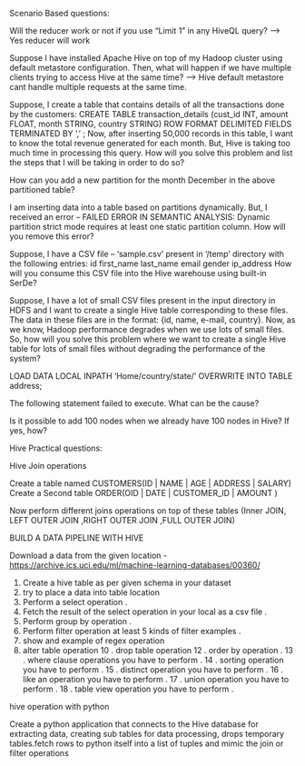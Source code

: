 Scenario Based questions:

Will the reducer work or not if you use “Limit 1” in any HiveQL query?
--> Yes reducer will work

Suppose I have installed Apache Hive on top of my Hadoop cluster using default metastore configuration. Then, what will happen if we have multiple clients trying to access Hive at the same time? 
--> Hive default metastore cant handle multiple requests at the same time.

Suppose, I create a table that contains details of all the transactions done by the customers: CREATE TABLE transaction_details (cust_id INT, amount FLOAT, month STRING, country STRING) ROW FORMAT DELIMITED FIELDS TERMINATED BY ‘,’ ;
Now, after inserting 50,000 records in this table, I want to know the total revenue generated for each month. But, Hive is taking too much time in processing this query. How will you solve this problem and list the steps that I will be taking in order to do so?


How can you add a new partition for the month December in the above partitioned table?

I am inserting data into a table based on partitions dynamically. But, I received an error – FAILED ERROR IN SEMANTIC ANALYSIS: Dynamic partition strict mode requires at least one static partition column. How will you remove this error?




Suppose, I have a CSV file – ‘sample.csv’ present in ‘/temp’ directory with the following entries:
id first_name last_name email gender ip_address
How will you consume this CSV file into the Hive warehouse using built-in SerDe?


Suppose, I have a lot of small CSV files present in the input directory in HDFS and I want to create a single Hive table corresponding to these files. The data in these files are in the format: {id, name, e-mail, country}. Now, as we know, Hadoop performance degrades when we use lots of small files.
So, how will you solve this problem where we want to create a single Hive table for lots of small files without degrading the performance of the system?



LOAD DATA LOCAL INPATH ‘Home/country/state/’
OVERWRITE INTO TABLE address;

The following statement failed to execute. What can be the cause?

Is it possible to add 100 nodes when we already have 100 nodes in Hive? If yes, how?















Hive Practical questions:

Hive Join operations

Create a  table named CUSTOMERS(ID | NAME | AGE | ADDRESS   | SALARY)
Create a Second  table ORDER(OID | DATE | CUSTOMER_ID | AMOUNT
)

Now perform different joins operations on top of these tables
(Inner JOIN, LEFT OUTER JOIN ,RIGHT OUTER JOIN ,FULL OUTER JOIN)

BUILD A DATA PIPELINE WITH HIVE

Download a data from the given location - 
https://archive.ics.uci.edu/ml/machine-learning-databases/00360/

1. Create a hive table as per given schema in your dataset 
2. try to place a data into table location
3. Perform a select operation . 
4. Fetch the result of the select operation in your local as a csv file . 
5. Perform group by operation . 
7. Perform filter operation at least 5 kinds of filter examples . 
8. show and example of regex operation
9. alter table operation 
10 . drop table operation
12 . order by operation . 
13 . where clause operations you have to perform . 
14 . sorting operation you have to perform . 
15 . distinct operation you have to perform . 
16 . like an operation you have to perform . 
17 . union operation you have to perform . 
18 . table view operation you have to perform . 






hive operation with python

Create a python application that connects to the Hive database for extracting data, creating sub tables for data processing, drops temporary tables.fetch rows to python itself into a list of tuples and mimic the join or filter operations
